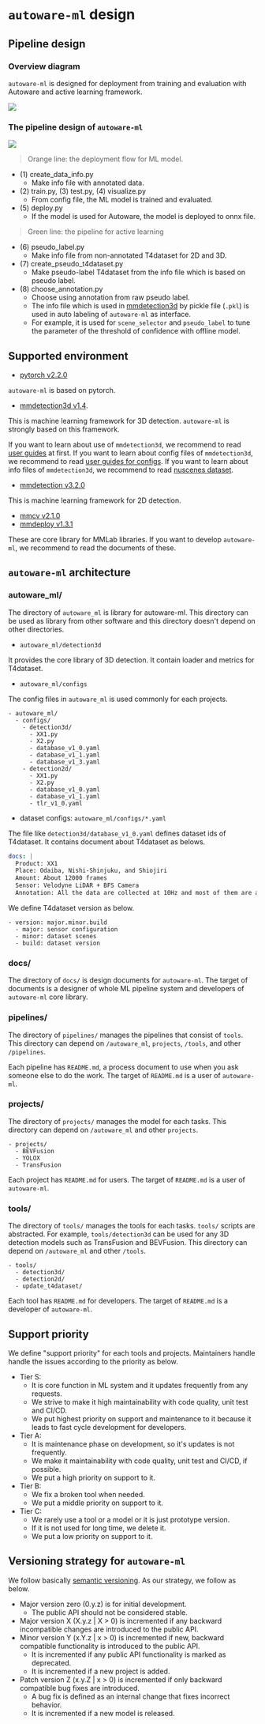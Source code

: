 # `autoware-ml` design

## Pipeline design
### Overview diagram

`autoware-ml` is designed for deployment from training and evaluation with Autoware and active learning framework.

![](/docs/fig/autoware_ml_pipeline.drawio.svg)

### The pipeline design of `autoware-ml`

![](/docs/fig/pipeline.drawio.svg)

>  Orange line: the deployment flow for ML model.

- (1) create_data_info.py
  - Make info file with annotated data.
- (2) train.py, (3) test.py, (4) visualize.py
  - From config file, the ML model is trained and evaluated.
- (5) deploy.py
  - If the model is used for Autoware, the model is deployed to onnx file.

> Green line: the pipeline for active learning

- (6) pseudo_label.py
  - Make info file from non-annotated T4dataset for 2D and 3D.
- (7) create_pseudo_t4dataset.py
  - Make pseudo-label T4dataset from the info file which is based on pseudo label.
- (8) choose_annotation.py
  - Choose using annotation from raw pseudo label.
  - The info file which is used in [mmdetection3d](https://github.com/open-mmlab/mmdetection3d) by pickle file (`.pkl`) is used in auto labeling  of `autoware-ml` as interface.
  - For example, it is used for `scene_selector` and `pseudo_label` to tune the parameter of the threshold of confidence with offline model.

## Supported environment

- [pytorch v2.2.0](https://github.com/pytorch/pytorch/tree/v2.2.0)

`autoware-ml` is based on pytorch.

- [mmdetection3d v1.4](https://github.com/open-mmlab/mmdetection3d/tree/v1.4.0).

This is machine learning framework for 3D detection.
`autoware-ml` is strongly based on this framework.

If you want to learn about use of `mmdetection3d`, we recommend to read [user guides](https://mmdetection3d.readthedocs.io/en/latest/user_guides/index.html) at first.
If you want to learn about config files of `mmdetection3d`, we recommend to read [user guides for configs](https://mmdetection3d.readthedocs.io/en/latest/user_guides/config.html).
If you want to learn about info files of  `mmdetection3d`, we recommend to read [nuscenes dataset](https://mmdetection3d.readthedocs.io/en/latest/advanced_guides/datasets/nuscenes.html?highlight=info).

- [mmdetection v3.2.0](https://github.com/open-mmlab/mmdetection/tree/v3.2.0)

This is machine learning framework for 2D detection.

- [mmcv v2.1.0](https://github.com/open-mmlab/mmcv/tree/v2.1.0)
- [mmdeploy v1.3.1](https://github.com/open-mmlab/mmdeploy/tree/v1.3.1)

These are core library for MMLab libraries.
If you want to develop `autoware-ml`, we recommend to read the documents of these.

## `autoware-ml` architecture
### autoware_ml/

The directory of `autoware_ml` is library for autoware-ml.
This directory can be used as library from other software and this directory doesn't depend on other directories.

- `autoware_ml/detection3d`

It provides the core library of 3D detection.
It contain loader and metrics for T4dataset.

- `autoware_ml/configs`

The config files in `autoware_ml` is used commonly for each projects.

```
- autoware_ml/
  - configs/
    - detection3d/
      - XX1.py
      - X2.py
      - database_v1_0.yaml
      - database_v1_1.yaml
      - database_v1_3.yaml
    - detection2d/
      - XX1.py
      - X2.py
      - database_v1_0.yaml
      - database_v1_1.yaml
      - tlr_v1_0.yaml
```

- dataset configs: `autoware_ml/configs/*.yaml`

The file like `detection3d/database_v1_0.yaml` defines dataset ids of T4dataset.
It contains document about T4dataset as belows.

```yaml
docs: |
  Product: XX1
  Place: Odaiba, Nishi-Shinjuku, and Shiojiri
  Amount: About 12000 frames
  Sensor: Velodyne LiDAR + BFS Camera
  Annotation: All the data are collected at 10Hz and most of them are annotated at 2Hz and DBv1.0_nishi_shinjuku_[0-7]_ are annotated at 10Hz
```

We define T4dataset version as below.

```
- version: major.minor.build
  - major: sensor configuration
  - minor: dataset scenes
  - build: dataset version
```

### docs/

The directory of `docs/` is design documents for `autoware-ml`.
The target of documents is a designer of whole ML pipeline system and developers of `autoware-ml` core library.

### pipelines/

The directory of `pipelines/` manages the pipelines that consist of `tools`.
This directory can depend on `/autoware_ml`, `projects`, `/tools`, and other `/pipelines`.

Each pipeline has `README.md`, a process document to use when you ask someone else to do the work.
The target of `README.md` is a user of `autoware-ml`.

### projects/

The directory of `projects/` manages the model for each tasks.
This directory can depend on `/autoware_ml` and other `projects`.

```
- projects/
  - BEVFusion
  - YOLOX
  - TransFusion
```

Each project has `README.md` for users.
The target of `README.md` is a user of `autoware-ml`.

### tools/

The directory of `tools/` manages the tools for each tasks.
`tools/` scripts are abstracted. For example, `tools/detection3d` can be used for any 3D detection models such as TransFusion and BEVFusion.
This directory can depend on `/autoware_ml` and other `/tools`.


```
- tools/
  - detection3d/
  - detection2d/
  - update_t4dataset/
```

Each tool has `README.md` for developers.
The target of `README.md` is a developer of `autoware-ml`.

## Support priority

We define "support priority" for each tools and projects. Maintainers handle handle the issues according to the priority as below.

- Tier S:
  - It is core function in ML system and it updates frequently from any requests.
  - We strive to make it high maintainability with code quality, unit test and CI/CD.
  - We put highest priority on support and maintenance to it because it leads to fast cycle development for developers.
- Tier A:
  - It is maintenance phase on development, so it's updates is not frequently.
  - We make it maintainability with code quality, unit test and CI/CD, if possible.
  - We put a high priority on support to it.
- Tier B:
  - We fix a broken tool when needed.
  - We put a middle priority on support to it.
- Tier C:
  - We rarely use a tool or a model or it is just prototype version.
  - If it is not used for long time, we delete it.
  - We put a low priority on support to it.

## Versioning strategy for `autoware-ml`

We follow basically [semantic versioning](https://semver.org/).
As our strategy, we follow as below.

- Major version zero (0.y.z) is for initial development.
  - The public API should not be considered stable.
- Major version X (X.y.z | X > 0) is incremented if any backward incompatible changes are introduced to the public API.
- Minor version Y (x.Y.z | x > 0) is incremented if new, backward compatible functionality is introduced to the public API.
  - It is incremented if any public API functionality is marked as deprecated.
  - It is incremented if a new project is added.
- Patch version Z (x.y.Z | x > 0) is incremented if only backward compatible bug fixes are introduced.
  - A bug fix is defined as an internal change that fixes incorrect behavior.
  - It is incremented if a new model is released.
